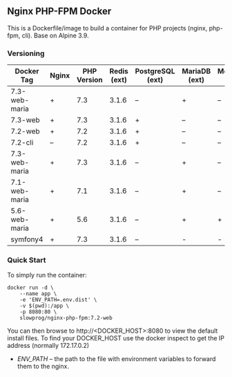 ## Nginx PHP-FPM Docker

This is a Dockerfile/image to build a container for PHP projects (nginx, php-fpm, cli). Base on Alpine 3.9.

### Versioning

| Docker Tag | Nginx | PHP Version | Redis (ext) | PostgreSQL (ext) | MariaDB (ext) | MongoDB (ext) |
|-----|-------|--------|--------|--------|--------|--------|
| 7.3-web-maria | + | 7.3 | 3.1.6 | – | + | – |
| 7.3-web | + | 7.3 | 3.1.6 | + | – | – |
| 7.2-web | + | 7.2 | 3.1.6 | + | – | – |
| 7.2-cli | – | 7.2 | 3.1.6 | + | – | – |
| 7.3-web-maria | + | 7.3| 3.1.6 | – | + | – |
| 7.1-web-maria | + | 7.1 | 3.1.6 | – | + | – |
| 5.6-web-maria | + | 5.6 | 3.1.6 | – | + | + |
| symfony4 | + | 7.3 | 3.1.6 | – | - | - |

### Quick Start

To simply run the container:

```
docker run -d \
    --name app \
    -e 'ENV_PATH=.env.dist' \
    -v $(pwd):/app \
    -p 8080:80 \
    slowprog/nginx-php-fpm:7.2-web
```

You can then browse to http://<DOCKER_HOST>:8080 to view the default install files. To find your DOCKER_HOST use the docker inspect to get the IP address (normally 172.17.0.2)

* *ENV_PATH* – the path to the file with environment variables to forward them to the nginx.
